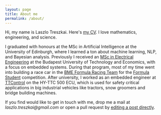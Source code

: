 ```yaml
---
layout: page
title: About me
permalink: /about/
---
```


Hi, my name is Laszlo Treszkai. Here's [my CV](/files/CV.pdf). I love mathematics, engineering, and science.

I graduated with honours at the MSc in Artificial Intelligence at the University of Edinburgh, where I learned a ton about machine learning, NLP, and Bayesian analysis. Previously I received an [MSc in Electrical Engineering](https://www.mit.bme.hu/eng/) at the Budapest University of Technology and Economics, with a focus on embedded systems. During that program, most of my time went into building a race car in the [BME Formula Racing Team](frt.bme.hu) for the [Formula Student](https://www.formulastudent.de) competition. After university, I worked as an embedded engineer at [TTControl](ttcontrol.com) on the HY-TTC 500 ECU, which is used for safety critical applications in big industrial vehicles like tractors, snow groomers and bridge building machines.

If you find would like to get in touch with me, drop me a mail at _laszlo.treszkai@gmail.com_ or open a pull request by [editing a post directly](https://github.com/treszkai/treszkai.github.io/tree/source/_posts).
